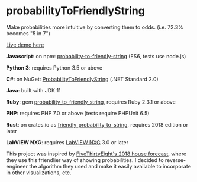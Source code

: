 # probabilityToFriendlyString

Make probabilities more intuitive by converting them to odds. (i.e. 72.3% becomes "5 in 7")

[Live demo here](https://gregstoll.github.io/probabilityToFriendlyString/)

**Javascript**: on npm: [probability-to-friendly-string](https://www.npmjs.com/package/probability-to-friendly-string) (ES6, tests use node.js)

**Python 3**: requires Python 3.5 or above

**C#**: on NuGet: [ProbabilityToFriendlyString](https://www.nuget.org/packages/ProbabilityToFriendlyString/) (.NET Standard 2.0)

**Java**: built with JDK 11

**Ruby**: gem [probability_to_friendly_string](https://rubygems.org/gems/probability_to_friendly_string), requires Ruby 2.3.1 or above

**PHP**: requires PHP 7.0 or above (tests require PHPUnit 6.5)

**Rust**: on crates.io as [friendly_probability_to_string](https://crates.io/crates/probability_to_friendly_string), requires 2018 edition or later

**LabVIEW NXG**: requires [LabVIEW NXG](https://ni.com/labview) 3.0 or later

This project was inspired by [FiveThirtyEight's 2018 house forecast](https://projects.fivethirtyeight.com/2018-midterm-election-forecast/house/), where they use this friendlier way of showing probabilities.  I decided to reverse-engineer the algorithm they used and make it easily available to incorporate in other visualizations, etc.
